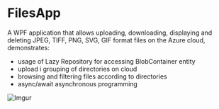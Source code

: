 # FilesApp

A WPF application that allows uploading, downloading, displaying and deleting JPEG, TIFF, PNG, SVG, GIF format files on the Azure cloud, demonstrates:
- usage of Lazy Repository for accessing BlobContainer entity 
- upload i grouping of directories on cloud 
- browsing and filtering files according to directories 
- async/await asynchronous programming

![Imgur](https://i.imgur.com/1c5Wk9R.png)
